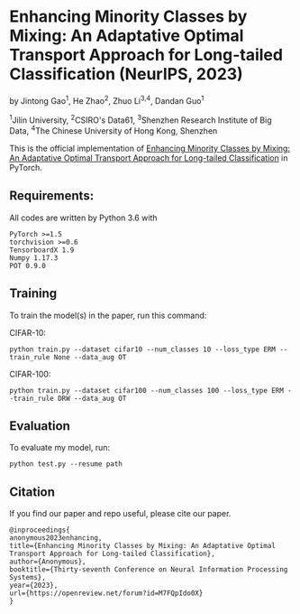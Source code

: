# Enhancing Minority Classes by Mixing: An Adaptative Optimal Transport Approach for Long-tailed Classification (NeurIPS, 2023)

by Jintong Gao<sup>1</sup>, He Zhao<sup>2</sup>, Zhuo Li<sup>3,4</sup>, Dandan Guo<sup>1</sup>

<sup>1</sup>Jilin University, <sup>2</sup>CSIRO's Data61, <sup>3</sup>Shenzhen Research Institute of Big Data, <sup>4</sup>The Chinese University of Hong Kong, Shenzhen

This is the official implementation of [Enhancing Minority Classes by Mixing: An Adaptative Optimal Transport Approach for Long-tailed Classification]([https://pages.github.com/](https://openreview.net/forum?id=M7FQpIdo0X&noteId=a0mlRwgug6)) in PyTorch.

## Requirements:

All codes are written by Python 3.6 with 

```
PyTorch >=1.5
torchvision >=0.6
TensorboardX 1.9
Numpy 1.17.3
POT 0.9.0
```

## Training

To train the model(s) in the paper, run this command:

CIFAR-10:

```
python train.py --dataset cifar10 --num_classes 10 --loss_type ERM --train_rule None --data_aug OT
```

CIFAR-100:

```
python train.py --dataset cifar100 --num_classes 100 --loss_type ERM --train_rule DRW --data_aug OT
```

## Evaluation

To evaluate my model, run:

```
python test.py --resume path
```

## Citation

If you find our paper and repo useful, please cite our paper.

```
@inproceedings{
anonymous2023enhancing,
title={Enhancing Minority Classes by Mixing: An Adaptative Optimal Transport Approach for Long-tailed Classification},
author={Anonymous},
booktitle={Thirty-seventh Conference on Neural Information Processing Systems},
year={2023},
url={https://openreview.net/forum?id=M7FQpIdo0X}
}
```
